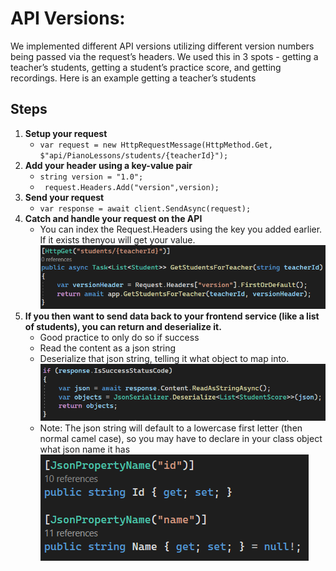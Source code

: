 # API Versions:
We implemented different API versions utilizing different version numbers being passed via the request’s headers. We used this in 3 spots - getting a teacher’s students, getting a student’s practice score, and getting recordings. Here is an example getting a teacher’s students
## __Steps__
1. __Setup your request__
    - `var request = new HttpRequestMessage(HttpMethod.Get, $"api/PianoLessons/students/{teacherId}");`
2. __Add your header using a key-value pair__
    - `string version = "1.0";`
    - ` request.Headers.Add("version",version);`
3. __Send your request__
    - `var response = await client.SendAsync(request);`
4. __Catch and handle your request on the API__
    -  You can index the Request.Headers using the key you added earlier. If it exists thenyou will get your value.
     ![catch and handle request](images/image2.png)
5. __If you then want to send data back to your frontend service (like a list of students), you can return and deserialize it.__
    - Good practice to only do so if success
    - Read the content as a json string
    - Deserialize that json string, telling it what object to map into.
    ![Send to frontend](images/image3.png)
    - Note: The json string will default to a lowercase first letter (then normal camel case), so you may have to declare in your class object what json name it has
    ![Json string](images/image1.png)
